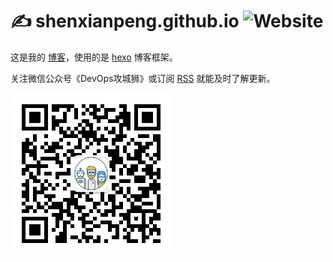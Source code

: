 # ✍️ shenxianpeng.github.io ![Website](https://img.shields.io/website?url=https%3A%2F%2Fshenxianpeng.github.io%2F)

这是我的 [博客](https://shenxianpeng.github.io/)，使用的是 [hexo](https://hexo.io) 博客框架。

关注微信公众号《DevOps攻城狮》或订阅 [RSS](https://shenxianpeng.github.io/atom.xml) 就能及时了解更新。

![欢迎扫码关注](about/index/qrcode.jpg)
